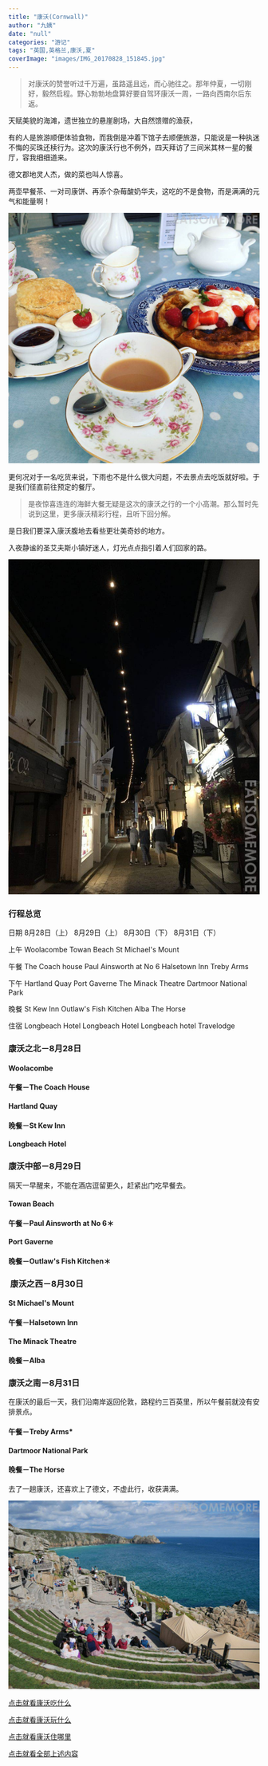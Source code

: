 ```yaml
---
title: "康沃(Cornwall)"
author: "九姨"
date: "null"
categories: "游记"
tags: "英国,英格兰,康沃,夏"
coverImage: "images/IMG_20170828_151845.jpg"
---
```


>对康沃的赞誉听过千万遍，虽路遥且远，而心驰往之。那年仲夏，一切刚好，毅然启程。野心勃勃地盘算好要自驾环康沃一周，一路向西南尔后东返。

天赋美貌的海滩，遗世独立的悬崖剧场，大自然馈赠的渔获，

有的人是旅游顺便体验食物，而我倒是冲着下馆子去顺便旅游，只能说是一种执迷不悔的买珠还椟行为。这次的康沃行也不例外，四天拜访了三间米其林一星的餐厅，容我细细道来。



德文郡地灵人杰，做的菜也叫人惊喜。

两壶早餐茶、一对司康饼、再添个杂莓酸奶华夫，这吃的不是食物，而是满满的元气和能量啊！

![Harbour Rest Cafe](images/IMG_20170831_101325_1.jpg)

更何况对于一名吃货来说，下雨也不是什么很大问题，不去景点去吃饭就好啦。于是我们径直前往预定的餐厅。

>是夜惊喜连连的海鲜大餐无疑是这次的康沃之行的一个小高潮。那么暂时先说到这里，更多康沃精彩行程，且听下回分解。

是日我们要深入康沃腹地去看些更壮美奇妙的地方。

入夜静谧的圣艾夫斯小镇好迷人，灯光点点指引着人们回家的路。

![St Ives](images/IMG_20170830_210521-e1518469695655.jpg)



### 行程总览

日期
8月28日（上）
8月29日（上）
8月30日（下）
8月31日（下）

上午
Woolacombe
Towan Beach
St Michael's Mount

午餐
The Coach house
Paul Ainsworth at No 6
Halsetown Inn
Treby Arms

下午
Hartland Quay
Port Gaverne
The Minack Theatre
Dartmoor National Park

晚餐
St Kew Inn
Outlaw's Fish Kitchen
Alba
The Horse

住宿
Longbeach Hotel
Longbeach Hotel
Longbeach hotel
Travelodge

### 康沃之北－8月28日

#### Woolacombe

#### 午餐－The Coach House

#### Hartland Quay

#### 晚餐－St Kew Inn

#### Longbeach Hotel

### 康沃中部－8月29日

隔天一早醒来，不能在酒店逗留更久，赶紧出门吃早餐去。

#### Towan Beach

#### 午餐－Paul Ainsworth at No 6＊

#### Port Gaverne

#### 晚餐－Outlaw's Fish Kitchen＊

###  康沃之西－8月30日

#### St Michael's Mount

#### 午餐－Halsetown Inn

#### The Minack Theatre

#### 晚餐－Alba

### 康沃之南－8月31日

在康沃的最后一天，我们沿南岸返回伦敦，路程约三百英里，所以午餐前就没有安排景点。

#### 午餐－Treby Arms*

#### Dartmoor National Park

#### 晚餐－The Horse

去了一趟康沃，还喜欢上了德文，不虚此行，收获满满。

![](images/IMG_20170830_141611.jpg)

[点击就看康沃吃什么](/posts/categories/%E7%BE%8E%E9%A3%9F?pagetype=uk-food&tags=英国,康沃&extags=)

[点击就看康沃玩什么](/posts/categories/攻略?pagetype=uk-play&tags=英国,康沃&extags=)

[点击就看康沃住哪里](/posts/categories/预定?pagetype=uk-play&tags=英国,康沃&extags=)

[点击就看全部上述内容](/posts?tags=康沃)